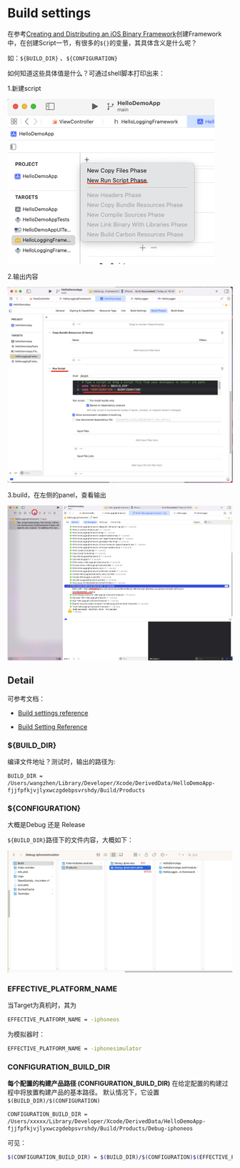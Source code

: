 # Build settings

在参考[Creating and Distributing an iOS Binary Framework](https://www.instabug.com/blog/ios-binary-framework)创建Framework中，在创建Script一节，有很多的`${}`的变量，其具体含义是什么呢？

如：`${BUILD_DIR}` 、`${CONFIGURATION}`

如何知道这些具体值是什么？可通过shell脚本打印出来：

1.新建script

![028](./images/028.png)



2.输出内容

![029](./images/029.png)



3.build，在左侧的panel，查看输出

![030](./images/030.png)



## Detail

可参考文档：

+ [Build settings reference](https://developer.apple.com/documentation/xcode/build-settings-reference)

+ [Build Setting Reference](https://developer.apple.com/library/archive/documentation/DeveloperTools/Reference/XcodeBuildSettingRef/1-Build_Setting_Reference/build_setting_ref.html)



### ${BUILD_DIR}

编译文件地址？测试时，输出的路径为:

```shell
BUILD_DIR = /Users/wangzhen/Library/Developer/Xcode/DerivedData/HelloDemoApp-fjjfpfkjvjlyxwczgdebpsvrshdy/Build/Products
```

### ${CONFIGURATION}

大概是Debug 还是 Release

`${BUILD_DIR}`路径下的文件内容，大概如下：

![031](./images/031.png)



### EFFECTIVE_PLATFORM_NAME

当Target为真机时，其为

```sh
EFFECTIVE_PLATFORM_NAME = -iphoneos
```

为模拟器时：

```sh
EFFECTIVE_PLATFORM_NAME = -iphonesimulator
```





### CONFIGURATION_BUILD_DIR

**每个配置的构建产品路径 (CONFIGURATION_BUILD_DIR)**
在给定配置的构建过程中将放置构建产品的基本路径。 默认情况下，它设置`$(BUILD_DIR)/$(CONFIGURATION)`

```shell
CONFIGURATION_BUILD_DIR = /Users/xxxxx/Library/Developer/Xcode/DerivedData/HelloDemoApp-fjjfpfkjvjlyxwczgdebpsvrshdy/Build/Products/Debug-iphoneos
```

可见：

```sh
$(CONFIGURATION_BUILD_DIR) = $(BUILD_DIR)/$(CONFIGURATION)$(EFFECTIVE_PLATFORM_NAME)
```



























